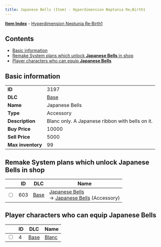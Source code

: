 ```yaml
---
title: Japanese Bells (Item) - Hyperdimension Neptunia Re;Birth1
---
```


[**Item Index**](/neptunia/rb1/item/index.html) - [Hyperdimension Neptunia Re;Birth1](/neptunia/rb1)

## Contents

- [Basic information](#basic-information)
- [Remake System plans which unlock **Japanese Bells** in shop](#remake-system-plans-which-unlock-japanese-bells-in-shop)
- [Player characters who can equip **Japanese Bells**](#player-characters-who-can-equip-japanese-bells)
## Basic information

|   |   |
| -- | -- |
| **ID** | 3197 |
| **DLC** | [Base](/neptunia/rb1/dlc/1-base.html) |
| **Name** | Japanese Bells |
| **Type** | Accessory |
| **Description** | Blanc only. A Japanese ribbon with bells on it. |
| **Buy Price** | 10000 |
| **Sell Price** | 5000 |
| **Max inventory** | 99 |


## Remake System plans which unlock **Japanese Bells** in shop

|    | ID | DLC | Name |
| -- | -- | --- | ---- |
| <input type="checkbox" id="rb1-remake-1-603" class="trackbox" /> | 603 | [Base](/neptunia/rb1/dlc/1-base.html) | [Japanese Bells](/neptunia/rb1/remake/1-603-japanese-bells.html)<br /> → [Japanese Bells](/neptunia/rb1/item/1-3197-japanese-bells.html) (Accessory) |


## Player characters who can equip **Japanese Bells**

|    | ID | DLC | Name |
| -- | -- | --- | ---- |
| <input type="checkbox" id="rb1-player-1-4" class="trackbox" /> | 4 | [Base](/neptunia/rb1/dlc/1-base.html) | [Blanc](/neptunia/rb1/player/1-4-blanc.html) |
